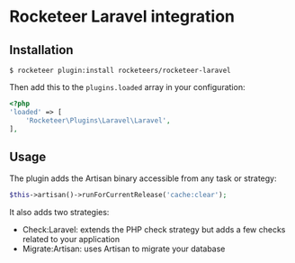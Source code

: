 # Rocketeer Laravel integration

## Installation

```shell
$ rocketeer plugin:install rocketeers/rocketeer-laravel
```

Then add this to the `plugins.loaded` array in your configuration:

```php
<?php
'loaded' => [
    'Rocketeer\Plugins\Laravel\Laravel',
],
```

## Usage

The plugin adds the Artisan binary accessible from any task or strategy:

```php
$this->artisan()->runForCurrentRelease('cache:clear');
```

It also adds two strategies:

- Check:Laravel: extends the PHP check strategy but adds a few checks related to your application
- Migrate:Artisan: uses Artisan to migrate your database
